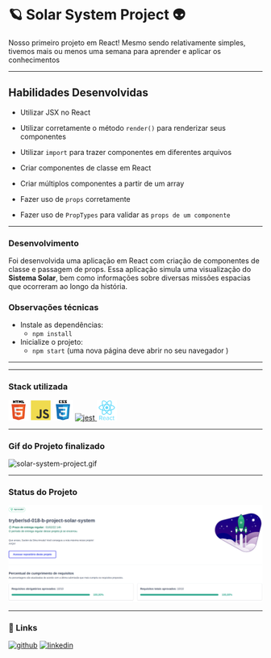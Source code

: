 # 🪐 Solar System Project :alien:

<p> Nosso primeiro projeto em React! Mesmo sendo relativamente simples, tivemos mais ou menos uma semana para aprender e aplicar os conhecimentos</p>

---

## Habilidades Desenvolvidas

  * Utilizar JSX no React

  * Utilizar corretamente o método `render()` para renderizar seus componentes

  * Utilizar `import` para trazer componentes em diferentes arquivos

  * Criar componentes de classe em React

  * Criar múltiplos componentes a partir de um array

  * Fazer uso de `props` corretamente

  * Fazer uso de `PropTypes` para validar as `props de um componente`

---

### Desenvolvimento

Foi desenvolvida uma aplicação em React com criação de componentes de classe e passagem de props. Essa aplicação simula uma visualização do **Sistema Solar**, bem como informações sobre diversas missões espacias que ocorreram ao longo da história.


### Observações técnicas

  * Instale as dependências:
    * `npm install`
  * Inicialize o projeto:
    * `npm start` (uma nova página deve abrir no seu navegador )

 
---
---

### Stack utilizada

<p>
 <img src="https://raw.githubusercontent.com/devicons/devicon/master/icons/html5/html5-original-wordmark.svg" alt="html5" width="40" height="40"/> 
  <img src="https://raw.githubusercontent.com/devicons/devicon/master/icons/javascript/javascript-original.svg" alt="javascript" width="40" height="40"/> 
  <img src="https://raw.githubusercontent.com/devicons/devicon/master/icons/css3/css3-original-wordmark.svg" alt="css3" width="40" height="40"/>
 <a href="https://jestjs.io" target="_blank" rel="noreferrer"> 
   <img src="https://www.vectorlogo.zone/logos/jestjsio/jestjsio-icon.svg" alt="jest" width="40" height="40"/>
 </a> 
 <a href="https://reactjs.org/" target="_blank" rel="noreferrer">
  <img src="https://raw.githubusercontent.com/devicons/devicon/master/icons/react/react-original-wordmark.svg" alt="react" width="40" height="40"/>
 </a>
</p>

---

### Gif do Projeto finalizado

<img src="src/solar-system-project.gif" alt="solar-system-project.gif"/>

--- 

### Status do Projeto 

<img src="src/projeto-solar-sistem-status.png" alt="src/projeto-solar-sistem-status.png"/>


---

### 🔗 Links

[![github](https://img.shields.io/badge/my_portfolio-000?style=for-the-badge&logo=ko-fi&logoColor=white)](https://github.com/onyrius)
[![linkedin](https://img.shields.io/badge/linkedin-0A66C2?style=for-the-badge&logo=linkedin&logoColor=white)](https://www.linkedin.com/in/suelen-arruda/)

